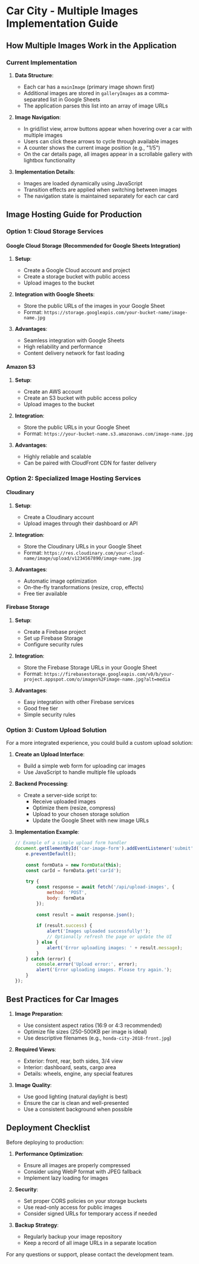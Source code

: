 # Car City - Multiple Images Implementation Guide

## How Multiple Images Work in the Application

### Current Implementation

1. **Data Structure**: 
   - Each car has a `mainImage` (primary image shown first)
   - Additional images are stored in `galleryImages` as a comma-separated list in Google Sheets
   - The application parses this list into an array of image URLs

2. **Image Navigation**:
   - In grid/list view, arrow buttons appear when hovering over a car with multiple images
   - Users can click these arrows to cycle through available images
   - A counter shows the current image position (e.g., "1/5")
   - On the car details page, all images appear in a scrollable gallery with lightbox functionality

3. **Implementation Details**:
   - Images are loaded dynamically using JavaScript
   - Transition effects are applied when switching between images
   - The navigation state is maintained separately for each car card

## Image Hosting Guide for Production

### Option 1: Cloud Storage Services

#### Google Cloud Storage (Recommended for Google Sheets Integration)

1. **Setup**:
   - Create a Google Cloud account and project
   - Create a storage bucket with public access
   - Upload images to the bucket

2. **Integration with Google Sheets**:
   - Store the public URLs of the images in your Google Sheet
   - Format: `https://storage.googleapis.com/your-bucket-name/image-name.jpg`

3. **Advantages**:
   - Seamless integration with Google Sheets
   - High reliability and performance
   - Content delivery network for fast loading

#### Amazon S3

1. **Setup**:
   - Create an AWS account
   - Create an S3 bucket with public access policy
   - Upload images to the bucket

2. **Integration**:
   - Store the public URLs in your Google Sheet
   - Format: `https://your-bucket-name.s3.amazonaws.com/image-name.jpg`

3. **Advantages**:
   - Highly reliable and scalable
   - Can be paired with CloudFront CDN for faster delivery

### Option 2: Specialized Image Hosting Services

#### Cloudinary

1. **Setup**:
   - Create a Cloudinary account
   - Upload images through their dashboard or API

2. **Integration**:
   - Store the Cloudinary URLs in your Google Sheet
   - Format: `https://res.cloudinary.com/your-cloud-name/image/upload/v1234567890/image-name.jpg`

3. **Advantages**:
   - Automatic image optimization
   - On-the-fly transformations (resize, crop, effects)
   - Free tier available

#### Firebase Storage

1. **Setup**:
   - Create a Firebase project
   - Set up Firebase Storage
   - Configure security rules

2. **Integration**:
   - Store the Firebase Storage URLs in your Google Sheet
   - Format: `https://firebasestorage.googleapis.com/v0/b/your-project.appspot.com/o/images%2Fimage-name.jpg?alt=media`

3. **Advantages**:
   - Easy integration with other Firebase services
   - Good free tier
   - Simple security rules

### Option 3: Custom Upload Solution

For a more integrated experience, you could build a custom upload solution:

1. **Create an Upload Interface**:
   - Build a simple web form for uploading car images
   - Use JavaScript to handle multiple file uploads

2. **Backend Processing**:
   - Create a server-side script to:
     - Receive uploaded images
     - Optimize them (resize, compress)
     - Upload to your chosen storage solution
     - Update the Google Sheet with new image URLs

3. **Implementation Example**:
   ```javascript
   // Example of a simple upload form handler
   document.getElementById('car-image-form').addEventListener('submit', async function(e) {
       e.preventDefault();
       
       const formData = new FormData(this);
       const carId = formData.get('carId');
       
       try {
           const response = await fetch('/api/upload-images', {
               method: 'POST',
               body: formData
           });
           
           const result = await response.json();
           
           if (result.success) {
               alert('Images uploaded successfully!');
               // Optionally refresh the page or update the UI
           } else {
               alert('Error uploading images: ' + result.message);
           }
       } catch (error) {
           console.error('Upload error:', error);
           alert('Error uploading images. Please try again.');
       }
   });
   ```

## Best Practices for Car Images

1. **Image Preparation**:
   - Use consistent aspect ratios (16:9 or 4:3 recommended)
   - Optimize file sizes (250-500KB per image is ideal)
   - Use descriptive filenames (e.g., `honda-city-2018-front.jpg`)

2. **Required Views**:
   - Exterior: front, rear, both sides, 3/4 view
   - Interior: dashboard, seats, cargo area
   - Details: wheels, engine, any special features

3. **Image Quality**:
   - Use good lighting (natural daylight is best)
   - Ensure the car is clean and well-presented
   - Use a consistent background when possible

## Deployment Checklist

Before deploying to production:

1. **Performance Optimization**:
   - Ensure all images are properly compressed
   - Consider using WebP format with JPEG fallback
   - Implement lazy loading for images

2. **Security**:
   - Set proper CORS policies on your storage buckets
   - Use read-only access for public images
   - Consider signed URLs for temporary access if needed

3. **Backup Strategy**:
   - Regularly backup your image repository
   - Keep a record of all image URLs in a separate location

For any questions or support, please contact the development team. 